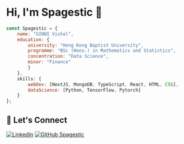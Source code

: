 # Hi, I'm Spagestic 👋 

<!--
<img align='right' src="https://cdn.dribbble.com/users/1059583/screenshots/4171367/coding-freak.gif" width=300> 
-->

```js
const Spagestic = {
    name: "GINNI Vishal",
    education: {
        university: "Hong Kong Baptist University",
        programme: "BSc (Hons.) in Mathematics and Statistics",
        concentration: "Data Science",
        minor: "Finance"
        }
    },
    skills: {
        webDev: [NextJS, MongoDB, TypeScript, React, HTML, CSS],
        dataScience: [Python, TensorFlow, Pytorch]
    }
};
```
## 🚀 Let's Connect
[![LinkedIn](https://img.shields.io/badge/LinkedIn-blue?style=flat&logo=linkedin&labelColor=blue&link=https://www.linkedin.com/in/vishalginni/)](https://www.linkedin.com/in/vishalginni/)
[![GitHub Spagestic](https://img.shields.io/github/followers/spagestic?label=follow&style=social)](https://github.com/spagestic)

